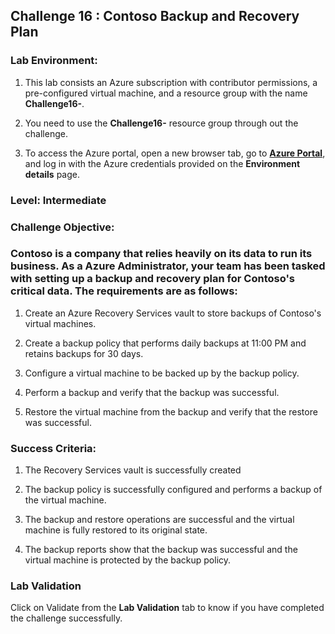 ## Challenge 16 : Contoso Backup and Recovery Plan

### **Lab Environment:** 

1. This lab consists an Azure subscription with contributor permissions, a pre-configured virtual machine, and a resource group with the name **Challenge16-<inject key="DeploymentID" enableCopy="false"/>**.

2. You need to use the **Challenge16-<inject key="DeploymentID" enableCopy="false"/>** resource group through out the challenge.

3. To access the Azure portal, open a new browser tab, go to **[Azure Portal](https://portal.azure.com)**, and log in with the Azure credentials provided on the **Environment details** page.

### **Level:**  Intermediate

### **Challenge Objective:**

### Contoso is a company that relies heavily on its data to run its business. As a Azure Administrator, your team has been tasked with setting up a backup and recovery plan for Contoso's critical data. The requirements are as follows:

1. Create an Azure Recovery Services vault to store backups of Contoso's virtual machines.

1. Create a backup policy that performs daily backups at 11:00 PM and retains backups for 30 days.

1. Configure a virtual machine to be backed up by the backup policy.

1. Perform a backup and verify that the backup was successful.

1. Restore the virtual machine from the backup and verify that the restore was successful.

### Success Criteria:

1. The Recovery Services vault is successfully created

1. The backup policy is successfully configured and performs a backup of the virtual machine.

1. The backup and restore operations are successful and the virtual machine is fully restored to its original state.

1. The backup reports show that the backup was successful and the virtual machine is protected by the backup policy.

### Lab Validation

Click on Validate from the **Lab Validation** tab to know if you have completed the challenge successfully.



